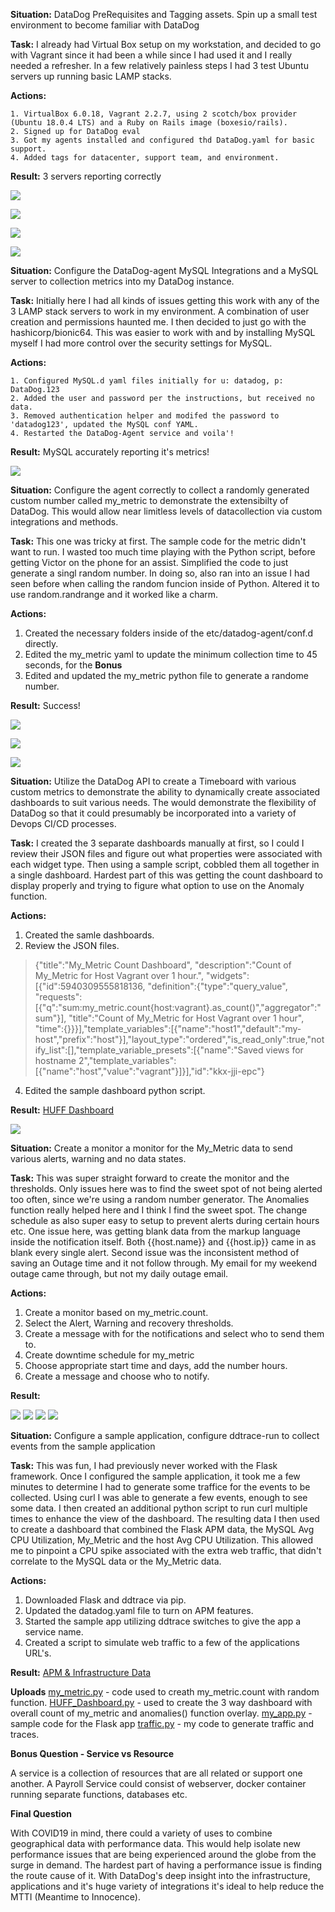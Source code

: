 **Situation:** DataDog PreRequisites and Tagging assets.  Spin up a small test environment to become familiar with DataDog

**Task:**  I already had Virtual Box setup on my workstation, and decided to go with Vagrant since it had been a while since I had used it and I really needed a refresher. In a few relatively painless steps I had 3 test Ubuntu servers up running basic LAMP stacks.

**Actions:**

    1. VirtualBox 6.0.18, Vagrant 2.2.7, using 2 scotch/box provider (Ubuntu 18.0.4 LTS) and a Ruby on Rails image (boxesio/rails).
    2. Signed up for DataDog eval
    3. Got my agents installed and configured thd DataDog.yaml for basic support.
    4. Added tags for datacenter, support team, and environment.
  
  **Result:** 3 servers reporting correctly
  
  ![](images/1_agent_configured.png?raw=true)
  
  ![](images/2_vagrant.png?raw=true)
  
  ![](images/tags.png?raw=true)
  
  ![](images/3_reporting.png?raw=true)
  

  **Situation:** Configure the DataDog-agent MySQL Integrations and a MySQL server to collection metrics into my DataDog instance.
    
  **Task:**  Initially here I had all kinds of issues getting this work with any of the 3 LAMP stack servers to work in my environment. A combination of user creation and permissions haunted me.  I then decided to just go with the hashicorp/bionic64.  This was easier to work with and by installing MySQL myself I had more control over the security settings for MySQL. 
  
  **Actions:** 
   
    1. Configured MySQL.d yaml files initially for u: datadog, p: DataDog.123
    2. Added the user and password per the instructions, but received no data.
    3. Removed authentication helper and modifed the password to 'datadog123', updated the MySQL conf YAML.
    4. Restarted the DataDog-Agent service and voila'!

  **Result:** MySQL accurately reporting it's metrics!
  
  ![](images/mysql.png?raw=true)
   
  
  
  
  **Situation:** Configure the agent correctly to collect a randomly generated custom number called my_metric to demonstrate the extensibilty of DataDog.  This would allow near limitless levels of datacollection via custom integrations and methods.
  
  **Task:** This one was tricky at first.  The sample code for the metric didn't want to run. I wasted too much time playing with the Python script, before getting Victor on the phone for an assist.  Simplified the code to just generate a singl random number.  In doing so, also ran into an issue I had seen before when calling the random funcion inside of Python.  Altered it to use random.randrange and it worked like a charm.
  
  **Actions:** 
  1. Created the necessary folders inside of the etc/datadog-agent/conf.d directly.
  2. Edited the my_metric yaml to update the minimum collection time to 45 seconds, for the **Bonus**
  3. Edited and updated the my_metric python file to generate a randome number.
      
  **Result:**  Success!

![](images/my_metric_yaml.png?raw=true)

![](images/my_metric_py.png?raw=true)

![](images/my_metric_dash.png?raw=true)

  **Situation:** Utilize the DataDog API to create a Timeboard with various custom metrics to demonstrate the ability to dynamically create associated dashboards to suit various needs.  The would demonstrate the flexibility of DataDog so that it could presumably be incorporated into a variety of Devops CI/CD processes.
  
  **Task:** I created the 3 separate dashboards manually at first, so I could I review their JSON files and figure out what properties were associated with each widget type.  Then using a sample script, cobbled them all together in a single dashboard.  Hardest part of this was getting the count dashboard to display properly and trying to figure what option to use on the Anomaly function.
  
  **Actions:**
  1. Created the samle dashboards.
  2. Review the JSON files.

>  {"title":"My_Metric Count Dashboard",
>    "description":"Count of My_Metric for Host Vagrant over 1 hour.",
>    "widgets":[{"id":5940309555818136,
>      "definition":{"type":"query_value",
>        "requests":[{"q":"sum:my_metric.count{host:vagrant}.as_count()","aggregator":"sum"}],
>        "title":"Count of My_Metric for Host Vagrant over 1 hour",
>        "time":{}}}],"template_variables":[{"name":"host1","default":"my-host","prefix":"host"}],"layout_type":"ordered","is_read_only":true,"notify_list":[],"template_variable_presets":[{"name":"Saved views for hostname 2","template_variables":[{"name":"host","value":"vagrant"}]}],"id":"kkx-jji-epc"}

  4. Edited the sample dashboard python script.  
  
  **Result:**
[HUFF Dashboard](https://p.datadoghq.com/sb/yyrx13dzpf1dw1jc-d51f453cf2747def49654923118f558f)

![](images/huff_dashboard.png?raw=true)


  **Situation:** Create a monitor a monitor for the My_Metric data to send various alerts, warning and no data states.
  
  **Task:** This was super straight forward to create the monitor and the thresholds.  Only issues here was to find the sweet spot of not being alerted too often, since we're using a random number generator.  The Anomalies function really helped here and I think I find the sweet spot.  The change schedule as also super easy to setup to prevent alerts during certain hours etc.  One issue here, was getting blank data from the markup language inside the notification itself.  Both {{host.name}} and {{host.ip}} came in as blank every single alert.  Second issue was the inconsistent method of saving an Outage time and it not follow through.  My email for my weekend outage came through, but not my daily outage email.
  
  **Actions:**
  1. Create a monitor based on my_metric.count.
  2. Select the Alert, Warning and recovery thresholds.
  3. Create a message with for the notifications and select who to send them to.
  4. Create downtime schedule for my_metric
  5. Choose appropriate start time and days, add the number hours.
  6. Create a message and choose who to notify.

  **Result:**

 ![](images/monitor.png?raw=true)
 ![](images/downtime.png?raw=true)
 ![](images/downtime2.png?raw=true)
 ![](images/downtime3.png?raw=true)
 
   **Situation:** Configure a sample application, configure ddtrace-run to collect events from the sample application
   
   **Task:** This was fun, I had previously never worked with the Flask framework.  Once I configured the sample application, it took me a few minutes to determine I had to generate some traffice for the events to be collected.  Using curl I was able to generate a few events, enough to see some data.  I then created an additional python script to run curl multiple times to enhance the view of the dashboard.  The resulting data I then used to create a dashboard that combined the Flask APM data, the MySQL Avg CPU Utilization, My_Metric and the host Avg CPU Utilization.  This allowed me to pinpoint a CPU spike associated with the extra web traffic, that didn't correlate to the MySQL data or the My_Metric data.  
   
   **Actions:**
   1. Downloaded Flask and ddtrace via pip.
   2. Updated the datadog.yaml file to turn on APM features.
   3. Started the sample app utilizing ddtrace switches to give the app a service name.
   4. Created a script to simulate web traffic to a few of the applications URL's.
   
   **Result:**
   [APM & Infrastructure Data](https://p.datadoghq.com/sb/yyrx13dzpf1dw1jc-906cb376b4647f81b0e0b1c6885c9f56)
      
   **Uploads**
[my_metric.py](/scripts/my_metric.py) - code used to creath my_metric.count with random function.
[HUFF_Dashboard.py](/scripts/HUFF_Dashboard.py) - used to create the 3 way dashboard with overall count of my_metric and anomalies() function overlay.
[my_app.py](/scripts/my_app.py) - sample code for the Flask app
[traffic.py](/scripts/traffic.py) - my code to generate traffic and traces.

  **Bonus Question - Service vs Resource**
  
  A service is a collection of resources that are all related or support one another.  A Payroll Service could consist of webserver, docker container running separate functions, databases etc.
  
  **Final Question**
  
  With COVID19 in mind, there could a variety of uses to combine geographical data with performance data.  This would help isolate new performance issues that are being experienced around the globe from the surge in demand.  The hardest part of having a performance issue is finding the route cause of it.  With DataDog's deep insight into the infrastructure, applications and it's huge variety of integrations it's ideal to help reduce the MTTI (Meantime to Innocence).
   
  
